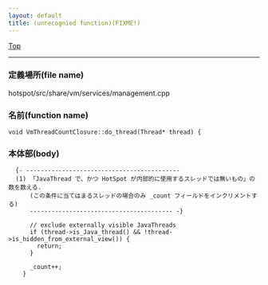 ```yaml
---
layout: default
title: (unrecognied function)(FIXME!)
---
```

[Top](../index.html)

--- 
### 定義場所(file name)
hotspot/src/share/vm/services/management.cpp

### 名前(function name)
```
void VmThreadCountClosure::do_thread(Thread* thread) {
```

### 本体部(body)
```
  {- -------------------------------------------
  (1) 「JavaThread で、かつ HotSpot が内部的に使用するスレッドでは無いもの」の数を数える.
      (この条件に当てはまるスレッドの場合のみ _count フィールドをインクリメントする)
      ---------------------------------------- -}

	  // exclude externally visible JavaThreads
	  if (thread->is_Java_thread() && !thread->is_hidden_from_external_view()) {
	    return;
	  }
	
	  _count++;
	}
	
```


